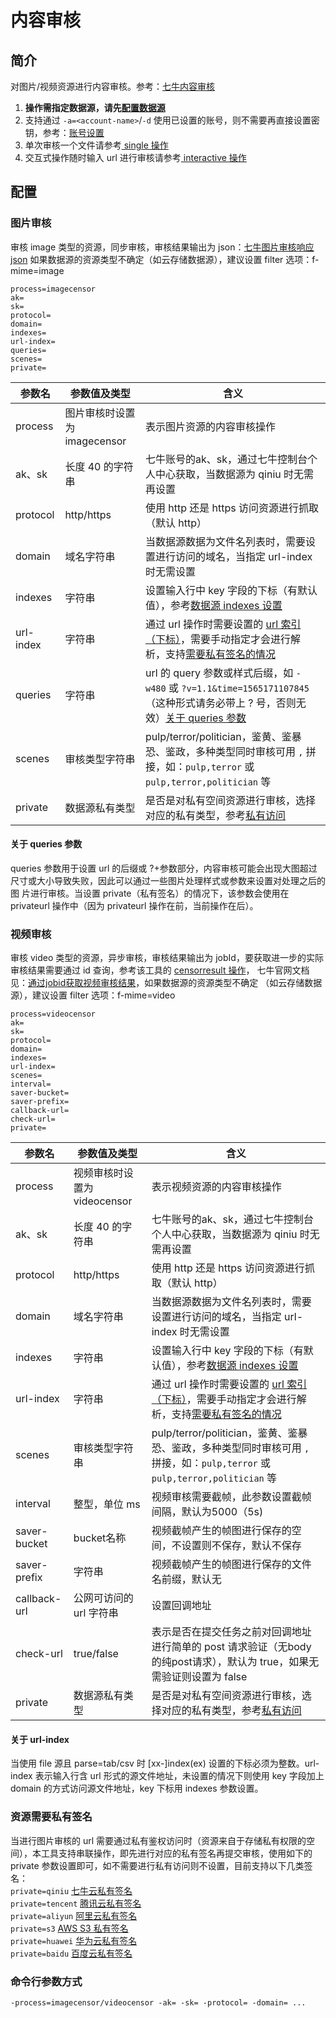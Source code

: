 # 内容审核

## 简介
对图片/视频资源进行内容审核。参考：[七牛内容审核](https://developer.qiniu.com/censor)  
1. **操作需指定数据源，请先[配置数据源](datasource.md)**  
2. 支持通过 `-a=<account-name>`/`-d` 使用已设置的账号，则不需要再直接设置密钥，参考：[账号设置](../README.md#账号设置)  
3. 单次审核一个文件请参考[ single 操作](single.md)  
4. 交互式操作随时输入 url 进行审核请参考[ interactive 操作](interactive.md)  

## 配置

### 图片审核
审核 image 类型的资源，同步审核，审核结果输出为 json：[七牛图片审核响应 json](https://developer.qiniu.com/censor/api/5588/image-censor#4)
如果数据源的资源类型不确定（如云存储数据源），建议设置 filter 选项：f-mime=image  
```
process=imagecensor
ak=
sk=
protocol=
domain=
indexes=
url-index=
queries=
scenes=
private=
```  
|参数名|参数值及类型 | 含义|  
|-----|-------|-----|  
|process| 图片审核时设置为imagecensor | 表示图片资源的内容审核操作|  
|ak、sk|长度 40 的字符串|七牛账号的ak、sk，通过七牛控制台个人中心获取，当数据源为 qiniu 时无需再设置|  
|protocol| http/https| 使用 http 还是 https 访问资源进行抓取（默认 http）|  
|domain| 域名字符串| 当数据源数据为文件名列表时，需要设置进行访问的域名，当指定 url-index 时无需设置|  
|indexes|字符串| 设置输入行中 key 字段的下标（有默认值），参考[数据源 indexes 设置](datasource.md#1-公共参数)|  
|url-index| 字符串| 通过 url 操作时需要设置的 [url 索引（下标）](#关于-url-index)，需要手动指定才会进行解析，支持[需要私有签名的情况](#资源需要私有签名)|  
|queries| 字符串| url 的 query 参数或样式后缀，如 `-w480` 或 `?v=1.1&time=1565171107845`（这种形式请务必带上 ? 号，否则无效）[关于 queries 参数](#关于-queries-参数)|  
|scenes| 审核类型字符串| pulp/terror/politician，鉴黄、鉴暴恐、鉴政，多种类型同时审核可用 `,` 拼接，如：`pulp,terror` 或 `pulp,terror,politician` 等|  
|private| 数据源私有类型|是否是对私有空间资源进行审核，选择对应的私有类型，参考[私有访问](#资源需要私有签名)|  

#### 关于 queries 参数
queries 参数用于设置 url 的后缀或 ?+参数部分，内容审核可能会出现大图超过尺寸或大小导致失败，因此可以通过一些图片处理样式或参数来设置对处理之后的图
片进行审核。当设置 private（私有签名）的情况下，该参数会使用在 privateurl 操作中（因为 privateurl 操作在前，当前操作在后）。  

### 视频审核
审核 video 类型的资源，异步审核，审核结果输出为 jobId，要获取进一步的实际审核结果需要通过 id 查询，参考该工具的 [censorresult 操作](censorresult.md)，
七牛官网文档见：[通过jobid获取视频审核结果](https://developer.qiniu.com/censor/api/5620/video-censor#4)，如果数据源的资源类型不确定
（如云存储数据源），建议设置 filter 选项：f-mime=video
```
process=videocensor
ak=
sk=
protocol=
domain=
indexes=
url-index=
scenes=
interval=
saver-bucket=
saver-prefix=
callback-url=
check-url=
private=
```  
|参数名|参数值及类型 | 含义|  
|-----|-------|-----|  
|process| 视频审核时设置为videocensor | 表示视频资源的内容审核操作|  
|ak、sk|长度 40 的字符串|七牛账号的ak、sk，通过七牛控制台个人中心获取，当数据源为 qiniu 时无需再设置|  
|protocol| http/https| 使用 http 还是 https 访问资源进行抓取（默认 http）|  
|domain| 域名字符串| 当数据源数据为文件名列表时，需要设置进行访问的域名，当指定 url-index 时无需设置|  
|indexes|字符串| 设置输入行中 key 字段的下标（有默认值），参考[数据源 indexes 设置](datasource.md#1-公共参数)|  
|url-index| 字符串| 通过 url 操作时需要设置的 [url 索引（下标）](#关于-url-index)，需要手动指定才会进行解析，支持[需要私有签名的情况](#资源需要私有签名)|  
|scenes| 审核类型字符串| pulp/terror/politician，鉴黄、鉴暴恐、鉴政，多种类型同时审核可用 `,` 拼接，如：`pulp,terror` 或 `pulp,terror,politician` 等|  
|interval| 整型，单位 ms| 视频审核需要截帧，此参数设置截帧间隔，默认为5000（5s)|  
|saver-bucket| bucket名称|视频截帧产生的帧图进行保存的空间，不设置则不保存，默认不保存|  
|saver-prefix| 字符串| 视频截帧产生的帧图进行保存的文件名前缀，默认无|  
|callback-url| 公网可访问的 url 字符串| 设置回调地址|  
|check-url| true/false|表示是否在提交任务之前对回调地址进行简单的 post 请求验证（无body的纯post请求），默认为 true，如果无需验证则设置为 false|  
|private| 数据源私有类型|是否是对私有空间资源进行审核，选择对应的私有类型，参考[私有访问](#资源需要私有签名)|  

#### 关于 url-index
当使用 file 源且 parse=tab/csv 时 [xx-]index(ex) 设置的下标必须为整数。url-index 表示输入行含 url 形式的源文件地址，未设置的情况下则使用 
key 字段加上 domain 的方式访问源文件地址，key 下标用 indexes 参数设置。  

### 资源需要私有签名
当进行图片审核的 url 需要通过私有鉴权访问时（资源来自于存储私有权限的空间），本工具支持串联操作，即先进行对应的私有签名再提交审核，使用如下的 private
参数设置即可，如不需要进行私有访问则不设置，目前支持以下几类签名：  
`private=qiniu` [七牛云私有签名](privateurl.md#七牛配置参数)  
`private=tencent` [腾讯云私有签名](privateurl.md#其他存储配置参数)  
`private=aliyun` [阿里云私有签名](privateurl.md#其他存储配置参数)  
`private=s3` [AWS S3 私有签名](privateurl.md#其他存储配置参数)  
`private=huawei` [华为云私有签名](privateurl.md#其他存储配置参数)  
`private=baidu` [百度云私有签名](privateurl.md#其他存储配置参数)  

### 命令行参数方式
```
-process=imagecensor/videocensor -ak= -sk= -protocol= -domain= ...
```

